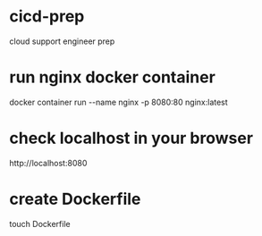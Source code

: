 # cicd-prep
cloud support engineer prep

# run nginx docker container
docker container run --name nginx -p 8080:80 nginx:latest

# check localhost in your browser
http://localhost:8080

# create Dockerfile
touch Dockerfile

